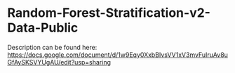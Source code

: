 # Random-Forest-Stratification-v2-Data-Public
Description can be found here: https://docs.google.com/document/d/1w9Eqy0XxbBIvsVV1xV3mvFuIruAv8uGfAySKSVYUgAU/edit?usp=sharing
